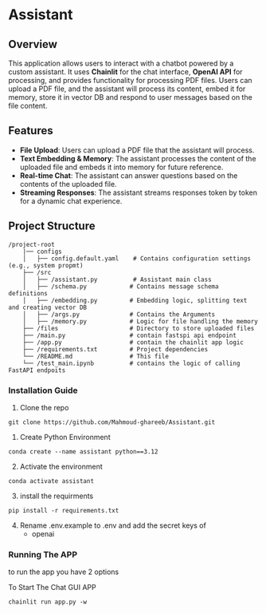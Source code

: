 # Assistant

## Overview

This application allows users to interact with a chatbot powered by a custom assistant. It uses **Chainlit** for the chat interface, **OpenAI API** for processing, and provides functionality for processing PDF files. Users can upload a PDF file, and the assistant will process its content, embed it for memory, store it in vector DB and respond to user messages based on the file content.

## Features

- **File Upload**: Users can upload a PDF file that the assistant will process.
- **Text Embedding & Memory**: The assistant processes the content of the uploaded file and embeds it into memory for future reference.
- **Real-time Chat**: The assistant can answer questions based on the contents of the uploaded file.
- **Streaming Responses**: The assistant streams responses token by token for a dynamic chat experience.

## Project Structure

```
/project-root
    |── configs
    │   ├── config.default.yaml    # Contains configuration settings (e.g., system propmt)
    ├── /src
    │   ├── /assistant.py          # Assistant main class
    │   ├── /schema.py            # Contains message schema definitions
    │   ├── /embedding.py         # Embedding logic, splitting text and creating vector DB
    │   ├── /args.py              # Contains the Arguments
    │   ├── /memory.py            # Logic for file handling the memory
    ├── /files                    # Directory to store uploaded files
    ├── /main.py                  # contain fastspi api endpoint
    ├── /app.py                   # contain the chainlit app logic
    ├── /requirements.txt         # Project dependencies
    └── /README.md                # This file
    └── /test_main.ipynb          # contains the logic of calling FastAPI endpoits

```

### Installation Guide

1. Clone the repo
```shell
git clone https://github.com/Mahmoud-ghareeb/Assistant.git
``` 

1. Create Python Environment
```shell
conda create --name assistant python==3.12
```

2. Activate the environment
```shell
conda activate assistant
```

3. install the requirments
```shell
pip install -r requirements.txt
```

4. Rename .env.example to .env and add the secret keys of 
    - openai


### Running The APP

to run the app you have 2 options

To Start The Chat GUI APP
```shell
chainlit run app.py -w
```


